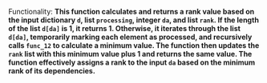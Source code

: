 Functionality: **This function calculates and returns a rank value based on the input dictionary `d`, list `processing`, integer `da`, and list `rank`. If the length of the list `d[da]` is 1, it returns 1. Otherwise, it iterates through the list `d[da]`, temporarily marking each element as processed, and recursively calls `func_12` to calculate a minimum value. The function then updates the `rank` list with this minimum value plus 1 and returns the same value. The function effectively assigns a rank to the input `da` based on the minimum rank of its dependencies.**